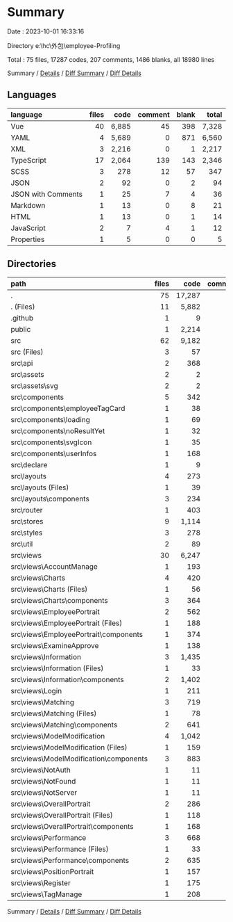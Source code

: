 # Summary

Date : 2023-10-01 16:33:16

Directory e:\\hc\\外包\\employee-Profiling

Total : 75 files, 17287 codes, 207 comments, 1486 blanks, all 18980 lines

Summary / [Details](details.md) / [Diff Summary](diff.md) / [Diff Details](diff-details.md)

## Languages

| language           | files |  code | comment | blank | total |
| :----------------- | ----: | ----: | ------: | ----: | ----: |
| Vue                |    40 | 6,885 |      45 |   398 | 7,328 |
| YAML               |     4 | 5,689 |       0 |   871 | 6,560 |
| XML                |     3 | 2,216 |       0 |     1 | 2,217 |
| TypeScript         |    17 | 2,064 |     139 |   143 | 2,346 |
| SCSS               |     3 |   278 |      12 |    57 |   347 |
| JSON               |     2 |    92 |       0 |     2 |    94 |
| JSON with Comments |     1 |    25 |       7 |     4 |    36 |
| Markdown           |     1 |    13 |       0 |     8 |    21 |
| HTML               |     1 |    13 |       0 |     1 |    14 |
| JavaScript         |     2 |     7 |       4 |     1 |    12 |
| Properties         |     1 |     5 |       0 |     0 |     5 |

## Directories

| path                                      | files |   code | comment | blank |  total |
| :---------------------------------------- | ----: | -----: | ------: | ----: | -----: |
| .                                         |    75 | 17,287 |     207 | 1,486 | 18,980 |
| . (Files)                                 |    11 |  5,882 |      19 |   890 |  6,791 |
| .github                                   |     1 |      9 |       0 |     1 |     10 |
| public                                    |     1 |  2,214 |       0 |     1 |  2,215 |
| src                                       |    62 |  9,182 |     188 |   594 |  9,964 |
| src (Files)                               |     3 |     57 |       1 |    15 |     73 |
| src\\api                                  |     2 |    368 |      76 |    21 |    465 |
| src\\assets                               |     2 |      2 |       0 |     0 |      2 |
| src\\assets\\svg                          |     2 |      2 |       0 |     0 |      2 |
| src\\components                           |     5 |    342 |      29 |    26 |    397 |
| src\\components\\employeeTagCard          |     1 |     38 |       0 |     3 |     41 |
| src\\components\\loading                  |     1 |     69 |       0 |     4 |     73 |
| src\\components\\noResultYet              |     1 |     32 |       0 |     3 |     35 |
| src\\components\\svgIcon                  |     1 |     35 |       0 |     3 |     38 |
| src\\components\\userInfos                |     1 |    168 |      29 |    13 |    210 |
| src\\declare                              |     1 |      9 |       0 |     2 |     11 |
| src\\layouts                              |     4 |    273 |       7 |    24 |    304 |
| src\\layouts (Files)                      |     1 |     39 |       1 |     3 |     43 |
| src\\layouts\\components                  |     3 |    234 |       6 |    21 |    261 |
| src\\router                               |     1 |    403 |      13 |    13 |    429 |
| src\\stores                               |     9 |  1,114 |      39 |    84 |  1,237 |
| src\\styles                               |     3 |    278 |      12 |    57 |    347 |
| src\\util                                 |     2 |     89 |       2 |     8 |     99 |
| src\\views                                |    30 |  6,247 |       9 |   344 |  6,600 |
| src\\views\\AccountManage                 |     1 |    193 |       0 |    20 |    213 |
| src\\views\\Charts                        |     4 |    420 |       1 |    33 |    454 |
| src\\views\\Charts (Files)                |     1 |     56 |       1 |     3 |     60 |
| src\\views\\Charts\\components            |     3 |    364 |       0 |    30 |    394 |
| src\\views\\EmployeePortrait              |     2 |    562 |       0 |    25 |    587 |
| src\\views\\EmployeePortrait (Files)      |     1 |    188 |       0 |    13 |    201 |
| src\\views\\EmployeePortrait\\components  |     1 |    374 |       0 |    12 |    386 |
| src\\views\\ExamineApprove                |     1 |    138 |       0 |    10 |    148 |
| src\\views\\Information                   |     3 |  1,435 |       2 |    50 |  1,487 |
| src\\views\\Information (Files)           |     1 |     33 |       1 |     3 |     37 |
| src\\views\\Information\\components       |     2 |  1,402 |       1 |    47 |  1,450 |
| src\\views\\Login                         |     1 |    211 |       1 |    24 |    236 |
| src\\views\\Matching                      |     3 |    719 |       1 |    46 |    766 |
| src\\views\\Matching (Files)              |     1 |     78 |       1 |     6 |     85 |
| src\\views\\Matching\\components          |     2 |    641 |       0 |    40 |    681 |
| src\\views\\ModelModification             |     4 |  1,042 |       2 |    34 |  1,078 |
| src\\views\\ModelModification (Files)     |     1 |    159 |       0 |     6 |    165 |
| src\\views\\ModelModification\\components |     3 |    883 |       2 |    28 |    913 |
| src\\views\\NotAuth                       |     1 |     11 |       0 |     3 |     14 |
| src\\views\\NotFound                      |     1 |     11 |       0 |     3 |     14 |
| src\\views\\NotServer                     |     1 |     11 |       0 |     3 |     14 |
| src\\views\\OverallPortrait               |     2 |    286 |       0 |    17 |    303 |
| src\\views\\OverallPortrait (Files)       |     1 |    118 |       0 |     6 |    124 |
| src\\views\\OverallPortrait\\components   |     1 |    168 |       0 |    11 |    179 |
| src\\views\\Performance                   |     3 |    668 |       1 |    38 |    707 |
| src\\views\\Performance (Files)           |     1 |     33 |       1 |     3 |     37 |
| src\\views\\Performance\\components       |     2 |    635 |       0 |    35 |    670 |
| src\\views\\PositionPortrait              |     1 |    157 |       0 |     8 |    165 |
| src\\views\\Register                      |     1 |    175 |       1 |    15 |    191 |
| src\\views\\TagManage                     |     1 |    208 |       0 |    15 |    223 |

Summary / [Details](details.md) / [Diff Summary](diff.md) / [Diff Details](diff-details.md)
